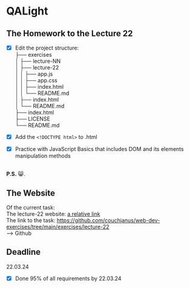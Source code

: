 # QALight
## The Homework to the Lecture 22

- [x] Edit the project structure:<br>
├── exercises<br>
│   ├── lecture-NN<br>
│   ├── lecture-22<br>
│   │   ├── app.js<br>
│   │   ├── app.css<br>
│   │   ├── index.html<br>
│   │   └── README.md<br>
│   ├── index.html <br>
│   └── README.md<br>
├── index.html<br>
├── LICENSE<br>
└── README.md<br>

- [x] Add the `<!DOCTYPE html>` to .html<br>
- [x] Practice with JavaScript Basics that includes DOM and its elements manipulation methods
<br><br>

**P.S.** 😸.

## The Website
Of the current task: <br>
The lecture-22 website: [a relative link](./index.html)<br>
The link to the task: https://github.com/couchjanus/web-dev-exercises/tree/main/exercises/lecture-22
<br />
--> Github

## Deadline
22.03.24 <br />

- [x] Done 95% of all requirements by 22.03.24